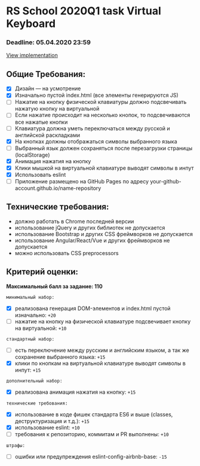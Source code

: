 # RS School 2020Q1 task Virtual Keyboard
### Deadline: 05.04.2020 23:59

[View implementation](https://kotiknalune.github.io/virtual-keyboard/)

## Общие Требования:
- [x] Дизайн — на усмотрение
- [x] Изначально пустой index.html (все элементы генерируются JS)
- [ ] Нажатие на кнопкy физической клавиатуры должно подсвечивать нажатую кнопку на виртуальной
- [ ] Если нажатие происходит на несколько кнопок, то подсвечиваются все нажатые кнопки
- [ ] Клавиатура должна уметь переключаться между русской и английской раскладками
- [x] На кнопках должны отображаться символы выбранного языка
- [ ] Выбранный язык должен сохраняться после перезагрузки страницы (localStorage)
- [x] Анимация нажатия на кнопку
- [x] Клики мышкой на виртуальной клавиатуре выводят символы в инпут
- [x] Использовать eslint
- [ ] Приложение размещено на GitHub Pages по адресу your-github-account.github.io/name-repository

## Технические требования:
- должно работать в Chrome последней версии
- использование jQuery и других библиотек не допускается  
- использование Bootstrap и других CSS фреймворков не допускается  
- использование Angular/React/Vue и других фреймворков не допускается  
- можно использовать CSS preprocessors  

## Критерий оценки:
**Максимальный балл за задание: 110**

`минимальный набор:`
- [x] реализована генерация DOM-элементов и index.html пустой изначально: `+20`
- [ ] нажатие на кнопку на физической клавиатуре подсвечивает кнопку на виртуальной: `+10`

`стандартный набор:`
- [ ] есть переключение между русским и английским языком, а так же сохранение выбранного языка: `+15`
- [x] клики по кнопкам на виртуальной клавиатуре выводят символы в инпут: `+15`

`дополнительный набор:`
- [x] реализована анимация нажатия на кнопку: `+15`

`технические требования:`
- [x] использование в коде фишек стандарта ES6 и выше (classes, деструктуризация и т.д.): `+15`
- [x] использование eslint: `+10`
- [ ] требования к репозиторию, коммитам и PR выполнены: `+10`

`штрафы:`
- [ ] ошибки или предупреждения eslint-config-airbnb-base: `-15`


